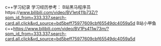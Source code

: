 c++学习纪录
学习经历参考：
B站黑马程序员https://www.bilibili.com/video/BV1et411b73Z/?spm_id_from=333.337.search-card.all.click&vd_source=bd5beff75977609cbf65549dc4059a5d
B站小甲鱼c++https://www.bilibili.com/video/BV1Ps411w73m/?spm_id_from=333.337.search-card.all.click&vd_source=bd5beff75977609cbf65549dc4059a5d
